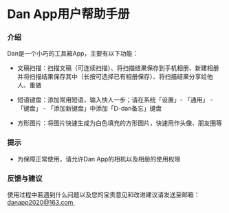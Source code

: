 # Dan App用户帮助手册

### 介绍
Dan是一个小巧的工具箱App，主要有以下功能：

- 文稿扫描：扫描文稿（可连续扫描）、将扫描结果保存到手机相册、新建相册并将扫描结果保存其中（长按可选择已有相册保存）、将扫描结果分享给他人、重做

- 短语键盘：添加常用短语，输入快人一步；请在系统「设置」- 「通用」 - 「键盘」 - 「添加新键盘」中添加「D-dan备忘」键盘

- 方形图片：将图片快速生成为白色填充的方形图片，快速用作头像、朋友圈等

### 提示
- 为保障正常使用，请允许Dan App的相机以及相册的使用权限

### 反馈与建议
使用过程中若遇到什么问题以及您的宝贵意见和改进建议请发送至邮箱：[danapp2020@163.com ]()

